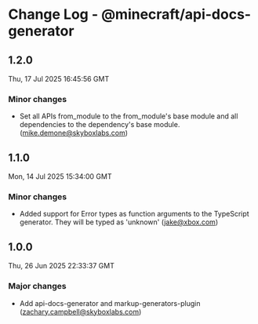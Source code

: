 # Change Log - @minecraft/api-docs-generator

<!-- This log was last generated on Thu, 17 Jul 2025 16:45:56 GMT and should not be manually modified. -->

<!-- Start content -->

## 1.2.0

Thu, 17 Jul 2025 16:45:56 GMT

### Minor changes

- Set all APIs from_module to the from_module's base module and all dependencies to the dependency's base module. (mike.demone@skyboxlabs.com)

## 1.1.0

Mon, 14 Jul 2025 15:34:00 GMT

### Minor changes

- Added support for Error types as function arguments to the TypeScript generator.  They will be typed as 'unknown' (jake@xbox.com)

## 1.0.0

Thu, 26 Jun 2025 22:33:37 GMT

### Major changes

- Add api-docs-generator and markup-generators-plugin (zachary.campbell@skyboxlabs.com)
